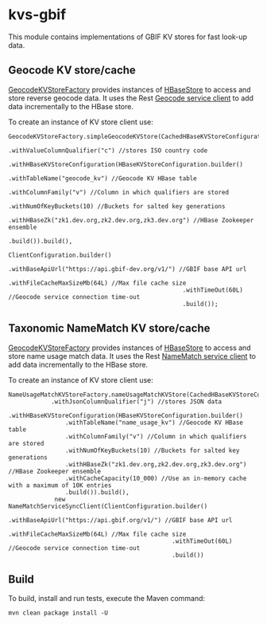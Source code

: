 # kvs-gbif

This module contains implementations of GBIF KV stores for fast look-up data.

## Geocode KV store/cache

[GeocodeKVStoreFactory](src/main/java/org/gbif/kvs/geocode/GeocodeKVStoreFactory.java) provides instances of
[HBaseStore](../kvs-core/src/main/java/org/gbif/kvs/hbase/HBaseStore.java) to access and store reverse geocode data.
It uses the Rest [Geocode service client](../kvs-rest-clients/src/main/java/org/gbif/rest/client/geocode/GeocodeService.java) to add data incrementally to the HBase store.

To create an instance of KV store client use:

```
GeocodeKVStoreFactory.simpleGeocodeKVStore(CachedHBaseKVStoreConfiguration.builder()
                                                 .withValueColumnQualifier("c") //stores ISO country code
                                                 .withHBaseKVStoreConfiguration(HBaseKVStoreConfiguration.builder()
                                                                                  .withTableName("geocode_kv") //Geocode KV HBase table
                                                                                  .withColumnFamily("v") //Column in which qualifiers are stored
                                                                                  .withNumOfKeyBuckets(10) //Buckets for salted key generations
                                                                                  .withHBaseZk("zk1.dev.org,zk2.dev.org,zk3.dev.org") //HBase Zookeeper ensemble
                                                                                  .build()).build(),
                                               ClientConfiguration.builder()
                                                 .withBaseApiUrl("https://api.gbif-dev.org/v1/") //GBIF base API url
                                                 .withFileCacheMaxSizeMb(64L) //Max file cache size
                                                 .withTimeOut(60L) //Geocode service connection time-out
                                                 .build());
```

## Taxonomic NameMatch KV store/cache

[GeocodeKVStoreFactory](src/main/java/org/gbif/kvs/species/NameUsageMatchKVStoreFactory.java) provides instances of
[HBaseStore](../kvs-core/src/main/java/org/gbif/kvs/hbase/HBaseStore.java) to access and store name usage match data.
It uses the Rest [NameMatch service client](../key-value-store/kvs-rest-clients/src/main/java/org/gbif/rest/client/species/NameMatchService.java) to add data incrementally to the HBase store.

To create an instance of KV store client use:

```
NameUsageMatchKVStoreFactory.nameUsageMatchKVStore(CachedHBaseKVStoreConfiguration.builder()
            .withJsonColumnQualifier("j") //stores JSON data
            .withHBaseKVStoreConfiguration(HBaseKVStoreConfiguration.builder()
                .withTableName("name_usage_kv") //Geocode KV HBase table
                .withColumnFamily("v") //Column in which qualifiers are stored
                .withNumOfKeyBuckets(10) //Buckets for salted key generations
                .withHBaseZk("zk1.dev.org,zk2.dev.org,zk3.dev.org") //HBase Zookeeper ensemble
                .withCacheCapacity(10_000) //Use an in-memory cache with a maximum of 10K entries
                .build()).build(),
             new NameMatchServiceSyncClient(ClientConfiguration.builder()
                                              .withBaseApiUrl("https://api.gbif.org/v1/") //GBIF base API url
                                              .withFileCacheMaxSizeMb(64L) //Max file cache size
                                              .withTimeOut(60L) //Geocode service connection time-out
                                              .build())
```

## Build

To build, install and run tests, execute the Maven command:

`mvn clean package install -U`